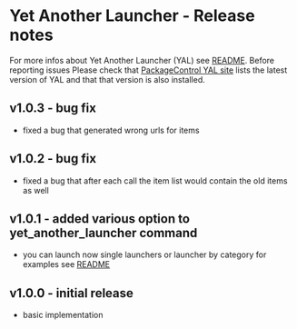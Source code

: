 # Yet Another Launcher - Release notes

For more infos about Yet Another Launcher (YAL) see [README](README.md). Before reporting issues Please check that [PackageControl YAL site](https://packagecontrol.io/packages/Yet%20Another%20Launcher) lists the latest version of YAL and that that version is also installed.

## v1.0.3 - bug fix
- fixed a bug that generated wrong urls for items

## v1.0.2 - bug fix
- fixed a bug that after each call the item list would contain the old items as well

## v1.0.1 - added various option to yet\_another\_launcher command
- you can launch now single launchers or launcher by category for examples see [README](README.md)

## v1.0.0 - initial release
- basic implementation

